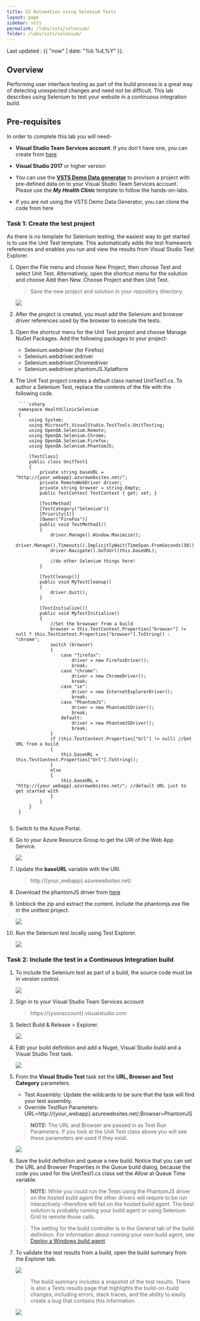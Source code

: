 ```yaml
---
title: UI Automation using Selenium Tests
layout: page
sidebar: vsts
permalink: /labs/vsts/selenium/
folder: /labs/vsts/selenium/
---
```


Last updated : {{ "now" | date: "%b %d,%Y" }}.

## Overview

Performing user interface testing as part of the build process is a great way of detecting unexpected changes and need not be difficult. This lab describes using Selenium to test your website in a continuous integration build.

## Pre-requisites

In order to complete this lab you will need-

- **Visual Studio Team Services account**. If you don't have one, you can create from [here](https://www.visualstudio.com/)

- **Visual Studio 2017** or higher version

- You can use the **[VSTS Demo Data generator](http://vstsdemogenerator.azurewebsites.net/Environment/Create)** to provison a project with pre-defined data on to your Visual Studio Team Services account. Please use the ***My Health Clinic*** template to follow the hands-on-labs.

- If you are not using the VSTS Demo Data Generator, you can clone the code from here

### Task 1: Create the test project

As there is no template for Selenium testing, the easiest way to get started is to use the Unit Test template. This automatically adds the test framework references and enables you run and view the results from Visual Studio Test Explorer.

1. Open the File menu and choose New Project, then choose Test and select Unit Test. Alternatively, open the shortcut menu for the solution and choose Add then New. Choose Project and then Unit Test.

    > Save the new project and solution in your repository directory.

    ![](images/1.png)

1. After the project is created, you must add the Selenium and browser driver references used by the browser to execute the tests.

1. Open the shortcut menu for the Unit Test project and choose Manage NuGet Packages. Add the following packages to your project:

    - Selenium.webdriver (for Firefox)
    - Selenium.webdriver.iedriver
    - Selenium.webdriver.Chromedriver
    - Selenium.webdriver.phantomJS.Xplatform

1. The Unit Test project creates a default class named UnitTest1.cs. To author a Selenium Test, replace the contents of the file with the following code.

        ````csharp
        namespace HealthClinicSelenium
        {
            using System;
            using Microsoft.VisualStudio.TestTools.UnitTesting;
            using OpenQA.Selenium.Remote;
            using OpenQA.Selenium.Chrome;
            using OpenQA.Selenium.Firefox;
            using OpenQA.Selenium.PhantomJS;

            [TestClass]
            public class UnitTest1
            {
                private string baseURL = "http://{your_webapp}.azurewebsites.net/";
                private RemoteWebDriver driver;
                private string browser = string.Empty;
                public TestContext TestContext { get; set; }

                [TestMethod]
                [TestCategory("Selenium")]
                [Priority(1)]
                [Owner("FireFox")]
                public void TestMethod1()
                {
                    driver.Manage().Window.Maximize();
                    driver.Manage().Timeouts().ImplicitlyWait(TimeSpan.FromSeconds(30));
                    driver.Navigate().GoToUrl(this.baseURL);

                    //do other Selenium things here!
                }

                [TestCleanup()]
                public void MyTestCleanup()
                {
                    driver.Quit();
                }

                [TestInitialize()]
                public void MyTestInitialize()
                {
                    //Set the browswer from a build
                    browser = this.TestContext.Properties["browser"] != null ? this.TestContext.Properties["browser"].ToString() : "chrome";
                    switch (browser)
                    {
                        case "firefox":
                            driver = new FirefoxDriver();
                            break;
                        case "chrome":
                            driver = new ChromeDriver();
                            break;
                        case "ie":
                            driver = new InternetExplorerDriver();
                            break;
                        case "PhantomJS":
                            driver = new PhantomJSDriver();
                            break;
                        default:
                            driver = new PhantomJSDriver();
                            break;
                    }
                    if (this.TestContext.Properties["Url"] != null) //Set URL from a build
                    {
                        this.baseURL = this.TestContext.Properties["Url"].ToString();
                    }
                    else
                    {
                        this.baseURL = "http://{your_webapp}.azurewebsites.net/"; //default URL just to get started with
                    }
                }
            }
        }

    ````csharp

1. Switch to the Azure Portal.

1. Go to your Azure Resource Group to get the URI of the Web App Service.

    ![](images/2.png)

1. Update the **baseURL** variable with the URI.

    > http://{your_webapp}.azurewebsites.net/

1. Download the phantomJS driver from <a href="http://phantomjs.org/download.html/">here</a>

1. Unblock the zip and extract the content. Include the phantomjs.exe file in the unittest project.

    ![](images/3.png)

1. Run the Selenium test locally using Test Explorer.

    ![](images/4.png)

### Task 2: Include the test in a Continuous Integration build

1. To include the Selenium test as part of a build, the source code must be in version control.

    ![](images/5.png)

1. Sign in to your Visual Studio Team Services account

    >https://{youraccount}.visualstudio.com 

1. Select Build & Release > Explorer.

    ![](images/6.png)

1. Edit your build definition and add a Nuget, Visual Studio build and a Visual Studio Test task.

    ![](images/7.png)

1. From the **Visual Studio Test** task set the **URL, Browser and Test Category** parameters.

    - Test Assembly: Update the wildcards to be sure that the task will find your test assembly.
    - Override TestRun Parameters:  URL=http://{your_webapp}.azurewebsites.net/;Browser=PhantomJS

    > **NOTE:** The URL and Browser are passed in as Test Run Parameters.  If you look at the Unit Test class above you will see these parameters are used if they exist.

   ![](images/8.png)

1. Save the build definition and queue a new build. Notice that you can set the URL and Browser Properties in the Queue build dialog, because the code you used for the UnitTest1.cs class set the Allow at Queue Time variable.

    > **NOTE:** While you could run the Tests using the PhantomJS driver on the hosted build agent the other drivers will require to be run interactively –therefore will fail on the hosted build agent. The best solution is probably running your build agent or using Selenium Grid to remote those calls.

    > The setting for the build controller is in the General tab of the build definition. For information about running your own build agent, see [Deploy a Windows build agent](https://www.visualstudio.com/en-us/docs/build/admin/agents/v2-windows)

1. To validate the test results from a build, open the build summary from the Explorer tab.

    ![](images/9.png)

    > The build summary includes a snapshot of the test results. There is also a Tests results page that highlights the build-on-build changes, including errors, stack traces, and the ability to easily create a bug that contains this information.

    ![](images/10.png)